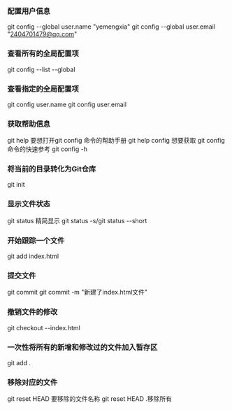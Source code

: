 ### 配置用户信息
 git config --global user.name "yemengxia"
 git config --global user.email "2404701479@qq.com"

### 查看所有的全局配置项
git config --list --global

### 查看指定的全局配置项
git config user.name
git config user.email

### 获取帮助信息
git help <verb> 
要想打开git config 命令的帮助手册 git help config
想要获取 git config 命令的快速参考 git config -h

### 将当前的目录转化为Git仓库
git init

### 显示文件状态
git status
精简显示 git status -s/git status --short

### 开始跟踪一个文件
git add index.html

### 提交文件
git commit
git commit -m "新建了index.html文件"

### 撤销文件的修改
git checkout --index.html

### 一次性将所有的新增和修改过的文件加入暂存区
git add .

### 移除对应的文件
git reset HEAD 要移除的文件名称
git reset HEAD .移除所有